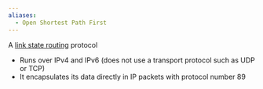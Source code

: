 ```yaml
---
aliases:
  - Open Shortest Path First
---
```

A [link state routing](OSI%20layers/Network%20Layer/Routing/Link%20State%20Routing.md) protocol

- Runs over IPv4 and IPv6 (does not use a transport protocol such as UDP or TCP)
- It encapsulates its data directly in IP packets with protocol number 89
